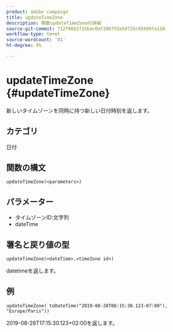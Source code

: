 ```yaml
---
product: adobe campaign
title: updateTimeZone
description: 関数updateTimeZoneの詳細
source-git-commit: 712f66b2715bac0af206755e59728c95499fa110
workflow-type: tm+mt
source-wordcount: '41'
ht-degree: 9%

---
```



# updateTimeZone {#updateTimeZone}

新しいタイムゾーンを同時に持つ新しい日付時刻を返します。

## カテゴリ

日付

## 関数の構文

`updateTimeZone(<parameters>)`

## パラメーター

* タイムゾーンID:文字列
* dateTime

## 署名と戻り値の型

`updateTimeZone(<dateTime>,<timeZone id>)`

datetimeを返します。

## 例

`updateTimeZone( toDateTime("2019-08-28T08:15:30.123-07:00"), "Europe/Paris"))`

2019-08-28T17:15:30.123+02:00を返します。

<!--`updateTimeZone( toDateTime("2019-08-28T08:15:30.123-07:00"), toTimeZone("Europe/Paris")))`

Returns "2019-08-28T17:15:30.123+02:00".-->
